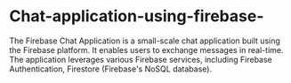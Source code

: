 # Chat-application-using-firebase-
The Firebase Chat Application is a small-scale chat application built using the Firebase platform. It enables users to exchange messages in real-time. The application leverages various Firebase services, including Firebase Authentication, Firestore (Firebase's NoSQL database).
